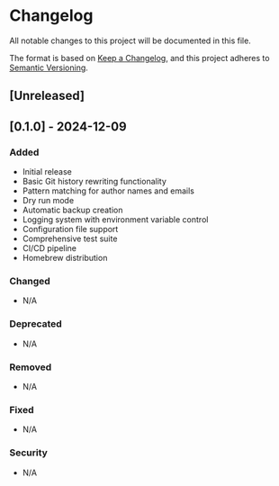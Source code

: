 # Changelog
All notable changes to this project will be documented in this file.

The format is based on [Keep a Changelog](https://keepachangelog.com/en/1.0.0/),
and this project adheres to [Semantic Versioning](https://semver.org/spec/v2.0.0.html).

## [Unreleased]

## [0.1.0] - 2024-12-09
### Added
- Initial release
- Basic Git history rewriting functionality
- Pattern matching for author names and emails
- Dry run mode
- Automatic backup creation
- Logging system with environment variable control
- Configuration file support
- Comprehensive test suite
- CI/CD pipeline
- Homebrew distribution

### Changed
- N/A

### Deprecated
- N/A

### Removed
- N/A

### Fixed
- N/A

### Security
- N/A

